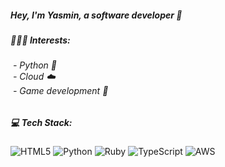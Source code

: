 <p align=center>
<h5>Hey, I'm Yasmin, a software developer 👋</h5>

<h5> 👩🏻‍💻 Interests: </h5>
<h6>
&nbsp;- Python 🐍<br />
&nbsp;- Cloud ☁️<br />
&nbsp;- Game development 👾</p>
</h6>

<h5> 💻 Tech Stack: </h5>

![HTML5](https://img.shields.io/badge/html5-%23E34F26.svg?style=for-the-badge&logo=html5&logoColor=white) ![Python](https://img.shields.io/badge/python-3670A0?style=for-the-badge&logo=python&logoColor=ffdd54) ![Ruby](https://img.shields.io/badge/ruby-%23CC342D.svg?style=for-the-badge&logo=ruby&logoColor=white) ![TypeScript](https://img.shields.io/badge/typescript-%23007ACC.svg?style=for-the-badge&logo=typescript&logoColor=white) ![AWS](https://img.shields.io/badge/AWS-%23FF9900.svg?style=for-the-badge&logo=amazon-aws&logoColor=white)

